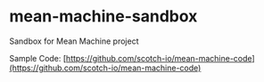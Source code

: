 # mean-machine-sandbox
Sandbox for Mean Machine project

Sample Code:
[https://github.com/scotch-io/mean-machine-code](https://github.com/scotch-io/mean-machine-code)